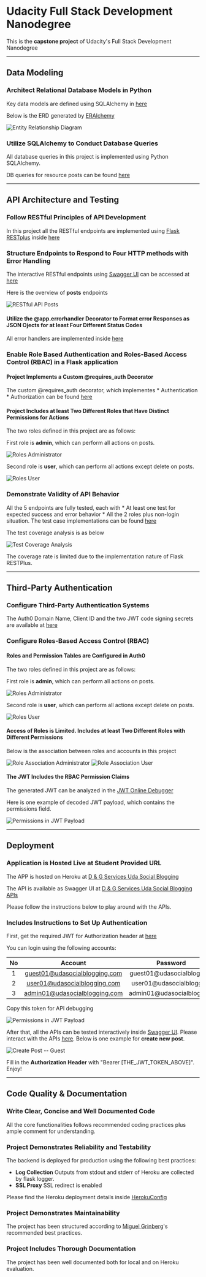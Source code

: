 # Udacity Full Stack Development Nanodegree

This is the **capstone project** of Udacity's Full Stack Development Nanodegree

---

## Data Modeling

### Architect Relational Database Models in Python

Key data models are defined using SQLAlchemy in [here](workspace/backend/application/models.py)

Below is the ERD generated by [ERAlchemy](https://pypi.org/project/ERAlchemy/)

<img src="doc/data-modeling--erd.png" alt="Entity Relationship Diagram"/>

### Utilize SQLAlchemy to Conduct Database Queries

All database queries in this project is implemented using Python SQLAlchemy.

DB queries for resource posts can be found [here](workspace/backend/application/api/v2/posts.py)

---

## API Architecture and Testing

### Follow RESTful Principles of API Development

In this project all the RESTful endpoints are implemented using [Flask RESTplus](https://flask-restplus.readthedocs.io/en/stable/quickstart.html) inside [here](workspace/backend/application/api/v2)

### Structure Endpoints to Respond to Four HTTP methods with Error Handling

The interactive RESTful endpoints using [Swagger UI](https://flask-restplus.readthedocs.io/en/stable/swagger.html#swaggerui) can be accessed at [here](TBD)

Here is the overview of **posts** endpoints

<img src="doc/restful-api--posts.png" alt="RESTful API Posts"/>

#### Utilize the @app.errorhandler Decorator to Format error Responses as JSON Ojects for at least Four Different Status Codes

All error handlers are implemented inside [here](workspace/backend/application/api/v2/errors.py)

### Enable Role Based Authentication and Roles-Based Access Control (RBAC) in a Flask application

#### Project Implements a Custom @requires_auth Decorator

The custom @requires_auth decorator, which implementes
    * Authentication
    * Authorization
can be found [here](workspace/backend/application/api/v2/auth/decorators.py)

#### Project Includes at least Two Different Roles that Have Distinct Permissions for Actions

The two roles defined in this project are as follows:

First role is **admin**, which can perform all actions on posts.

<img src="doc/rbac--roles-admin.png" alt="Roles Administrator"/>

Second role is **user**, which can perform all actions except delete on posts.

<img src="doc/rbac--roles-user.png.png" alt="Roles User"/>

### Demonstrate Validity of API Behavior

All the 5 endpoints are fully tested, each with
    * At least one test for expected success and error behavior
    * All the 2 roles plus non-login situation.
The test case implementations can be found [here](workspace/backend/tests)

The test coverage analysis is as below

<img src="workspace/doc/test-coverage.png" alt="Test Coverage Analysis"/>

The coverage rate is limited due to the implementation nature of Flask RESTPlus.

---

## Third-Party Authentication

### Configure Third-Party Authentication Systems

The Auth0 Domain Name, Client ID and the two JWT code signing secrets are available at [here](workspace/backend/config.py)

### Configure Roles-Based Access Control (RBAC)

#### Roles and Permission Tables are Configured in Auth0

The two roles defined in this project are as follows:

First role is **admin**, which can perform all actions on posts.

<img src="doc/rbac--roles-admin.png" alt="Roles Administrator"/>

Second role is **user**, which can perform all actions except delete on posts.

<img src="doc/rbac--roles-user.png" alt="Roles User"/>

#### Access of Roles is Limited. Includes at least Two Different Roles with Different Permissions

Below is the association between roles and accounts in this project

<img src="doc/rbac--role-association-admin.png" alt="Role Association Administrator"/>

<img src="doc/rbac--role-association-user.png" alt="Role Association User"/>

#### The JWT Includes the RBAC Permission Claims

The generated JWT can be analyzed in the [JWT Online Debugger](https://jwt.io/)

Here is one example of decoded JWT payload, which contains the permissions field.

<img src="doc/rbac--jwt-payload.png" alt="Permissions in JWT Payload"/>

---

## Deployment

### Application is Hosted Live at Student Provided URL

The APP is hosted on Heroku at [D & G Services Uda Social Blogging](https://d-and-g-uda-social-blogging.herokuapp.com/)

The API is available as Swagger UI at [D & G Services Uda Social Blogging APIs](https://d-and-g-uda-social-blogging.herokuapp.com/api/v2/)

Please follow the instructions below to play around with the APIs.

### Includes Instructions to Set Up Authentication

First, get the required JWT for Authorization header at [here](https://d-and-g-uda-social-blogging.herokuapp.com/auth/v2/token)

You can login using the following accounts:

| No |            Account            |          Password         |
|:--:|:-----------------------------:|:-------------------------:|
|  1 | guest01@udasocialblogging.com | guest01@udasocialblogging |
|  2 |  user01@udasocialblogging.com |  user01@udasocialblogging |
|  3 | admin01@udasocialblogging.com | admin01@udasocialblogging |

Copy this token for API debugging

<img src="doc/restful-api--jwt-gen.png" alt="Permissions in JWT Payload"/>

After that, all the APIs can be tested interactively inside [Swagger UI](https://flask-restplus.readthedocs.io/en/stable/swagger.html#swaggerui). Please interact with the APIs [here](https://d-and-g-uda-social-blogging.herokuapp.com/api/v2/). Below is one example for **create new post**.

<img src="doc/restful-api--create-post-user.png" alt="Create Post -- Guest"/>

Fill in the **Authorization Header** with "Bearer [THE_JWT_TOKEN_ABOVE]". Enjoy!

---

## Code Quality & Documentation

### Write Clear, Concise and Well Documented Code

All the core functionalities follows recommended coding practices plus ample comment for understanding.

### Project Demonstrates Reliability and Testability

The backend is deployed for production using the following best practices:

* **Log Collection** Outputs from stdout and stderr of Heroku are collected by flask logger.
* **SSL Proxy** SSL redirect is enabled

Please find the Heroku deployment details inside [HerokuConfig]((workspace/backend/config.py))

### Project Demonstrates Maintainability

The project has been structured according to [Miguel Grinberg](https://blog.miguelgrinberg.com/post/the-flask-mega-tutorial-part-xv-a-better-application-structure)'s recommended best practices.

### Project Includes Thorough Documentation

The project has been well documented both for local and on Heroku evaluation.

